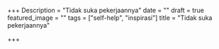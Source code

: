 +++
Description = "Tidak suka pekerjaannya"
date = ""
draft = true
featured_image = ""
tags = ["self-help", "inspirasi"]
title = "Tidak suka pekerjaannya"

+++
